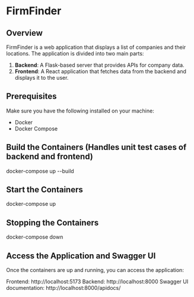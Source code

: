 # FirmFinder

## Overview

FirmFinder is a web application that displays a list of companies and their locations. The application is divided into two main parts:

1. **Backend**: A Flask-based server that provides APIs for company data.
2. **Frontend**: A React application that fetches data from the backend and displays it to the user.

## Prerequisites

Make sure you have the following installed on your machine:

- Docker
- Docker Compose

## Build the Containers (Handles unit test cases of backend and frontend)
docker-compose up --build

## Start the Containers
docker-compose up

## Stopping the Containers
docker-compose down

## Access the Application and Swagger UI
Once the containers are up and running, you can access the application:

Frontend: http://localhost:5173
Backend: http://localhost:8000
Swagger UI documentation: http://localhost:8000/apidocs/
